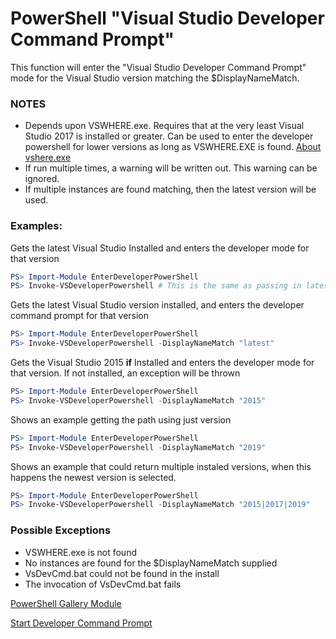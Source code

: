 # PowerShell "Visual Studio Developer Command Prompt"
This function will enter the "Visual Studio Developer Command Prompt" mode for the Visual Studio version matching the $DisplayNameMatch. 

### NOTES
- Depends upon VSWHERE.exe. Requires that at the very least Visual Studio 2017 is installed or greater. Can be used to enter the developer powershell for lower versions as long as VSWHERE.EXE is found. [About vshere.exe](https://docs.microsoft.com/en-us/visualstudio/install/tools-for-managing-visual-studio-instances?using-vswhereexe)
- If run multiple times, a warning will be written out. This warning can be ignored.
- If multiple instances are found matching, then the latest version will be used.

### Examples: 

Gets the latest Visual Studio Installed and enters the developer mode for that version
```powershell
PS> Import-Module EnterDeveloperPowerShell
PS> Invoke-VSDeveloperPowershell # This is the same as passing in latest
```

Gets the latest Visual Studio version installed, and enters the developer command prompt for that version
```powershell
PS> Import-Module EnterDeveloperPowerShell
PS> Invoke-VSDeveloperPowershell -DisplayNameMatch "latest"
```

Gets the Visual Studio 2015 **if** Installed and enters the developer mode for that version. If not installed, an exception will be thrown
```powershell
PS> Import-Module EnterDeveloperPowerShell
PS> Invoke-VSDeveloperPowershell -DisplayNameMatch "2015"
```

Shows an example getting the path using just version
```powershell
PS> Import-Module EnterDeveloperPowerShell
PS> Invoke-VSDeveloperPowershell -DisplayNameMatch "2019"
```

Shows an example that could return multiple instaled versions, when this happens the newest version is selected.
```powershell
PS> Import-Module EnterDeveloperPowerShell
PS> Invoke-VSDeveloperPowershell -DisplayNameMatch "2015|2017|2019"
```

### Possible Exceptions
- VSWHERE.exe is not found
- No instances are found for the $DisplayNameMatch supplied
- VsDevCmd.bat could not be found in the install
- The invocation of VsDevCmd.bat fails

[PowerShell Gallery Module](https://www.powershellgallery.com/packages/EnterDeveloperPowerShell/)

[Start Developer Command Prompt](https://github.com/Microsoft/vswhere/wiki/Start-Developer-Command-Prompt)

